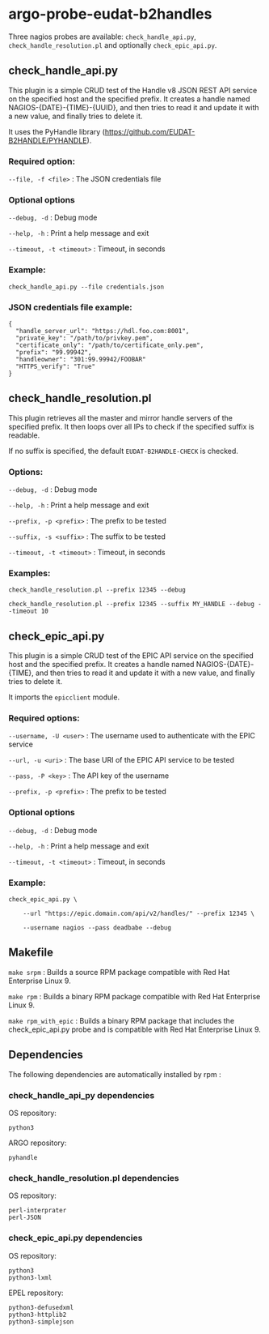 # argo-probe-eudat-b2handles
Three nagios probes are available: `check_handle_api.py`, `check_handle_resolution.pl` and optionally `check_epic_api.py`.

## check_handle_api.py

This plugin is a simple CRUD test of the Handle v8 JSON REST API service on the specified host and the specified prefix. It creates a handle named NAGIOS-{DATE}-{TIME}-{UUID}, and then tries to read it and update it with a new value, and finally tries to delete it.

It uses the PyHandle library (https://github.com/EUDAT-B2HANDLE/PYHANDLE).

### Required option:

`--file, -f <file>` : The JSON credentials file

### Optional options

`--debug, -d` : Debug mode

`--help, -h` : Print a help message and exit

`--timeout, -t <timeout>` : Timeout, in seconds

### Example:

`check_handle_api.py --file credentials.json`

### JSON credentials file example:
```
{
  "handle_server_url": "https://hdl.foo.com:8001",
  "private_key": "/path/to/privkey.pem",
  "certificate_only": "/path/to/certificate_only.pem",
  "prefix": "99.99942",
  "handleowner": "301:99.99942/FOOBAR"
  "HTTPS_verify": "True"
}
```

## check_handle_resolution.pl

This plugin retrieves all the master and mirror handle servers of the specified prefix. It then loops over all IPs to check if the specified suffix is readable.

If no suffix is specified, the default `EUDAT-B2HANDLE-CHECK` is checked.

### Options:

`--debug, -d` : Debug mode

`--help, -h` : Print a help message and exit

`--prefix, -p <prefix>` : The prefix to be tested

`--suffix, -s <suffix>` : The suffix to be tested

`--timeout, -t <timeout>` : Timeout, in seconds

### Examples:
```
check_handle_resolution.pl --prefix 12345 --debug

check_handle_resolution.pl --prefix 12345 --suffix MY_HANDLE --debug --timeout 10
```

## check_epic_api.py

This plugin is a simple CRUD test of the EPIC API service on the specified host and the specified prefix. It creates a handle named NAGIOS-{DATE}-{TIME}, and then tries to read it and update it with a new value, and finally tries to delete it.

It imports the `epicclient` module.

### Required options:

`--username, -U <user>` : The username used to authenticate with the EPIC service

`--url, -u <uri>` : The base URI of the EPIC API service to be tested

`--pass, -P <key>` : The API key of the username

`--prefix, -p <prefix>` : The prefix to be tested


### Optional options

`--debug, -d` : Debug mode

`--help, -h` : Print a help message and exit

`--timeout, -t <timeout>` : Timeout, in seconds

### Example:
```
check_epic_api.py \

	--url "https://epic.domain.com/api/v2/handles/" --prefix 12345 \

	--username nagios --pass deadbabe --debug
```

## Makefile
`make srpm` : Builds a source RPM package compatible with Red Hat Enterprise Linux 9.

`make rpm` : Builds a binary RPM package compatible with Red Hat Enterprise Linux 9.

`make rpm_with_epic` : Builds a binary RPM package that includes the check_epic_api.py probe and is compatible with Red Hat Enterprise Linux 9.

## Dependencies

The following dependencies are automatically installed by rpm :

### check_handle_api_py dependencies

OS repository:

```
python3
```

ARGO repository:

```
pyhandle
```

### check_handle_resolution.pl dependencies

OS repository:

```
perl-interprater
perl-JSON
```

### check_epic_api.py dependencies

OS repository:

```
python3
python3-lxml
```

EPEL repository:

```
python3-defusedxml
python3-httplib2
python3-simplejson
```

